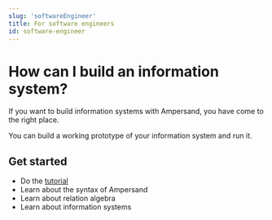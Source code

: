 ```yaml
---
slug: 'softwareEngineer'
title: For software engineers
id: software-engineer
---
```


# How can I build an information system?
If you want to build information systems with Ampersand, you have come to the right place.

You can build a working prototype of your information system and run it.

## Get started
* Do the [tutorial](https://github.com/AmpersandTarski/ampersand/tree/main/docs/tutorial-rap3)
* Learn about the syntax of Ampersand
* Learn about relation algebra
* Learn about information systems
